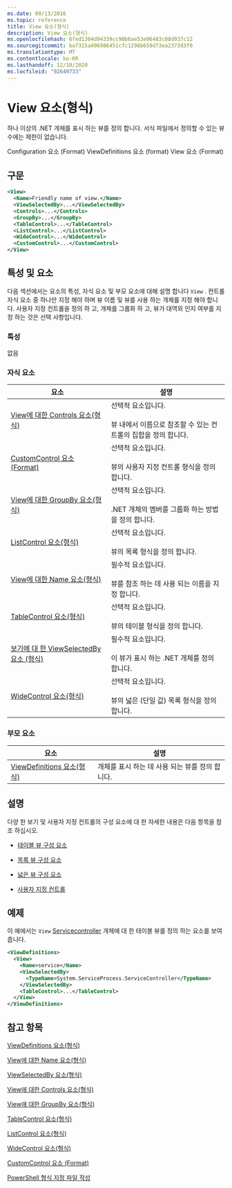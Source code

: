 ```yaml
---
ms.date: 09/13/2016
ms.topic: reference
title: View 요소(형식)
description: View 요소(형식)
ms.openlocfilehash: 6fed1304d94339cc90b6ae53e06483c08d937c12
ms.sourcegitcommit: ba7315a496986451cfc1296b659d73ea2373d3f0
ms.translationtype: MT
ms.contentlocale: ko-KR
ms.lasthandoff: 12/10/2020
ms.locfileid: "92649733"
---
```

# <a name="view-element-format"></a>View 요소(형식)

하나 이상의 .NET 개체를 표시 하는 뷰를 정의 합니다. 서식 파일에서 정의할 수 있는 뷰 수에는 제한이 없습니다.

Configuration 요소 (Format) ViewDefinitions 요소 (format) View 요소 (Format)

## <a name="syntax"></a>구문

```xml
<View>
  <Name>Friendly name of view.</Name>
  <ViewSelectedBy>...</ViewSelectedBy>
  <Controls>...</Controls>
  <GroupBy>...</GroupBy>
  <TableControl>...</TableControl>
  <ListControl>...</ListControl>
  <WideControl>...</WideControl>
  <CustomControl>...</CustomControl>
</View>
```

## <a name="attributes-and-elements"></a>특성 및 요소

다음 섹션에서는 요소의 특성, 자식 요소 및 부모 요소에 대해 설명 합니다 `View` . 컨트롤 자식 요소 중 하나만 지정 해야 하며 뷰 이름 및 뷰를 사용 하는 개체를 지정 해야 합니다. 사용자 지정 컨트롤을 정의 하 고, 개체를 그룹화 하 고, 뷰가 대역외 인지 여부를 지정 하는 것은 선택 사항입니다.

### <a name="attributes"></a>특성

없음

### <a name="child-elements"></a>자식 요소

|요소|설명|
|-------------|-----------------|
|[View에 대한 Controls 요소(형식)](./controls-element-for-view-format.md)|선택적 요소입니다.<br /><br /> 뷰 내에서 이름으로 참조할 수 있는 컨트롤의 집합을 정의 합니다.|
|[CustomControl 요소 (Format)](./customcontrol-element-for-groupby-format.md)|선택적 요소입니다.<br /><br /> 뷰의 사용자 지정 컨트롤 형식을 정의 합니다.|
|[View에 대한 GroupBy 요소(형식)](./groupby-element-for-view-format.md)|선택적 요소입니다.<br /><br /> .NET 개체의 멤버를 그룹화 하는 방법을 정의 합니다.|
|[ListControl 요소(형식)](./listcontrol-element-format.md)|선택적 요소입니다.<br /><br /> 뷰의 목록 형식을 정의 합니다.|
|[View에 대한 Name 요소(형식)](./name-element-for-view-format.md)|필수적 요소입니다.<br /><br /> 뷰를 참조 하는 데 사용 되는 이름을 지정 합니다.|
|[TableControl 요소(형식)](./tablecontrol-element-format.md)|선택적 요소입니다.<br /><br /> 뷰의 테이블 형식을 정의 합니다.|
|[보기에 대 한 ViewSelectedBy 요소 (형식)](./viewselectedby-element-format.md)|필수적 요소입니다.<br /><br /> 이 뷰가 표시 하는 .NET 개체를 정의 합니다.|
|[WideControl 요소(형식)](./widecontrol-element-format.md)|선택적 요소입니다.<br /><br /> 뷰의 넓은 (단일 값) 목록 형식을 정의 합니다.|

### <a name="parent-elements"></a>부모 요소

|요소|설명|
|-------------|-----------------|
|[ViewDefinitions 요소(형식)](./viewdefinitions-element-format.md)|개체를 표시 하는 데 사용 되는 뷰를 정의 합니다.|

## <a name="remarks"></a>설명

다양 한 보기 및 사용자 지정 컨트롤의 구성 요소에 대 한 자세한 내용은 다음 항목을 참조 하십시오.

- [테이블 뷰 구성 요소](./creating-a-table-view.md)

- [목록 뷰 구성 요소](./creating-a-list-view.md)

- [넓은 뷰 구성 요소](./creating-a-wide-view.md)

- [사용자 지정 컨트롤](./creating-custom-controls.md)

## <a name="example"></a>예제

이 예에서는 `View` [Servicecontroller](/dotnet/api/System.ServiceProcess.ServiceController) 개체에 대 한 테이블 뷰를 정의 하는 요소를 보여 줍니다.

```xml
<ViewDefinitions>
  <View>
    <Name>service</Name>
    <ViewSelectedBy>
      <TypeName>System.ServiceProcess.ServiceController</TypeName>
    </ViewSelectedBy>
    <TableControl>...</TableControl>
  </View>
</ViewDefinitions>

```

## <a name="see-also"></a>참고 항목

[ViewDefinitions 요소(형식)](./viewdefinitions-element-format.md)

[View에 대한 Name 요소(형식)](./name-element-for-view-format.md)

[ViewSelectedBy 요소(형식)](./viewselectedby-element-format.md)

[View에 대한 Controls 요소(형식)](./controls-element-for-view-format.md)

[View에 대한 GroupBy 요소(형식)](./groupby-element-for-view-format.md)

[TableControl 요소(형식)](./tablecontrol-element-format.md)

[ListControl 요소(형식)](./listcontrol-element-format.md)

[WideControl 요소(형식)](./widecontrol-element-format.md)

[CustomControl 요소 (Format)](./customcontrol-element-for-groupby-format.md)

[PowerShell 형식 지정 파일 작성](./writing-a-powershell-formatting-file.md)
